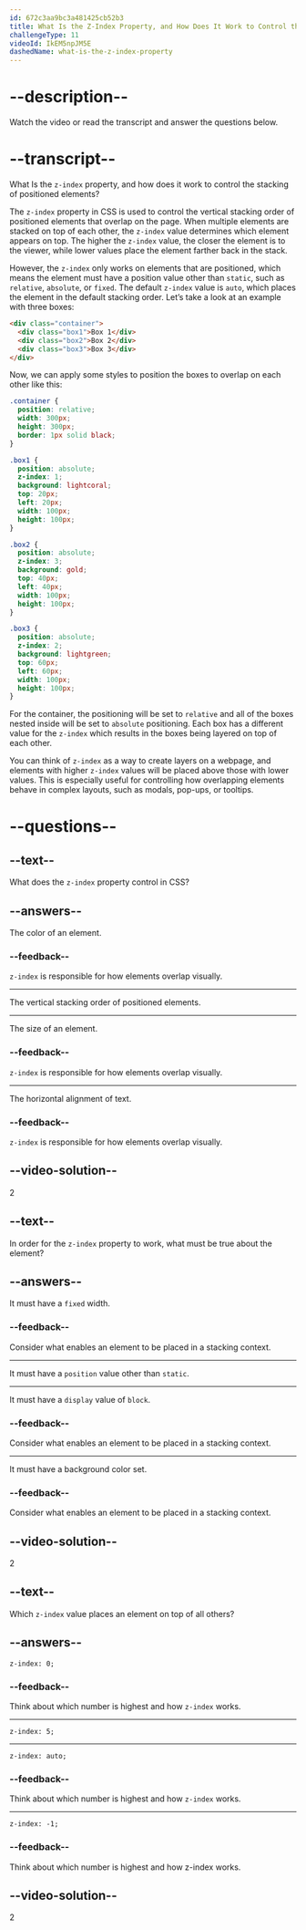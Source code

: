 ```yaml
---
id: 672c3aa9bc3a481425cb52b3
title: What Is the Z-Index Property, and How Does It Work to Control the Stacking of Positioned Elements?
challengeType: 11
videoId: IkEM5npJM5E
dashedName: what-is-the-z-index-property
---
```


# --description--

Watch the video or read the transcript and answer the questions below.

# --transcript--

What Is the `z-index` property, and how does it work to control the stacking of positioned elements?

The `z-index` property in CSS is used to control the vertical stacking order of positioned elements that overlap on the page. When multiple elements are stacked on top of each other, the `z-index` value determines which element appears on top. The higher the `z-index` value, the closer the element is to the viewer, while lower values place the element farther back in the stack.

However, the `z-index` only works on elements that are positioned, which means the element must have a position value other than `static`, such as `relative`, `absolute`, or `fixed`. The default `z-index` value is `auto`, which places the element in the default stacking order. Let’s take a look at an example with three boxes:

```html
<div class="container">
  <div class="box1">Box 1</div>
  <div class="box2">Box 2</div>
  <div class="box3">Box 3</div>
</div>
```

Now, we can apply some styles to position the boxes to overlap on each other like this:

```css
.container {
  position: relative;
  width: 300px;
  height: 300px;
  border: 1px solid black;
}

.box1 {
  position: absolute;
  z-index: 1;
  background: lightcoral;
  top: 20px;
  left: 20px;
  width: 100px;
  height: 100px;
}

.box2 {
  position: absolute;
  z-index: 3;
  background: gold;
  top: 40px;
  left: 40px;
  width: 100px;
  height: 100px;
}

.box3 {
  position: absolute;
  z-index: 2;
  background: lightgreen;
  top: 60px;
  left: 60px;
  width: 100px;
  height: 100px;
}
```

For the container, the positioning will be set to `relative` and all of the boxes nested inside will be set to `absolute` positioning. Each box has a different value for the `z-index` which results in the boxes being layered on top of each other.

You can think of `z-index` as a way to create layers on a webpage, and elements with higher `z-index` values will be placed above those with lower values. This is especially useful for controlling how overlapping elements behave in complex layouts, such as modals, pop-ups, or tooltips.

# --questions--

## --text--

What does the `z-index` property control in CSS?

## --answers--

The color of an element.

### --feedback--

`z-index` is responsible for how elements overlap visually.

---

The vertical stacking order of positioned elements.

---

The size of an element.

### --feedback--

`z-index` is responsible for how elements overlap visually.

---

The horizontal alignment of text.

### --feedback--

`z-index` is responsible for how elements overlap visually.

## --video-solution--

2

## --text--

In order for the `z-index` property to work, what must be true about the element?

## --answers--

It must have a `fixed` width.

### --feedback--

Consider what enables an element to be placed in a stacking context.

---

It must have a `position` value other than `static`.

---

It must have a `display` value of `block`.

### --feedback--

Consider what enables an element to be placed in a stacking context.

---

It must have a background color set.

### --feedback--

Consider what enables an element to be placed in a stacking context.

## --video-solution--

2

## --text--

Which `z-index` value places an element on top of all others?

## --answers--

`z-index: 0;`

### --feedback--

Think about which number is highest and how `z-index` works.

---

`z-index: 5;`

---

`z-index: auto;`

### --feedback--

Think about which number is highest and how `z-index` works.

---

`z-index: -1;`

### --feedback--

Think about which number is highest and how z-index works.

## --video-solution--

2
